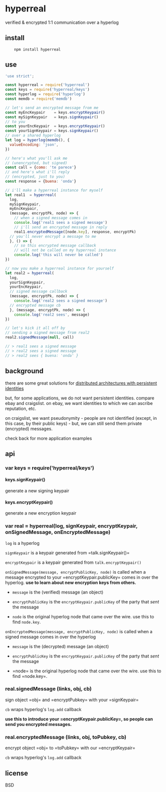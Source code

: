# hyperreal
verified & encrypted 1:1 communication over a hyperlog
## install
```
    npm install hyperreal
```
## use

```javascript
'use strict';

const hyperreal = require('hyperreal')
const keys = require('hyperreal/keys')
const hyperlog = require('hyperlog')
const memdb = require('memdb')

// let's send an encrypted message from me
const myEncKeypair    = keys.encryptKeypair()
const mySignKeypair   = keys.signKeypair()
// to you
const yourEncKeypair  = keys.encryptKeypair()
const yourSignKeypair = keys.signKeypair()
// over a shared hyperlog
let log = hyperlog(memdb(), {
  valueEncoding: 'json',
})

// here's what you'll ask me
// (unencrypted, but signed)
const call = {como: 'te parece'}
// and here's what i'll reply
// (encrypted, just to you)
const response = {buena: 'onda'}

// i'll make a hyperreal instance for myself
let real1  = hyperreal(
  log,
  mySignKeypair,
  myEncKeypair,
  (message, encryptPk, node) => {
    // when a signed message comes in
    console.log('real1 sees a signed message')
    // i'll send an encrypted message in reply
    real1.encryptedMessage([node.key], response, encryptPk)
  // you'll never encrypt a message to me
  }, () => {
    // so this encrypted message callback
    // will not be called on my hyperreal instance
    console.log('this will never be called')
})

// now you make a hyperreal instance for yourself
let real2 = hyperreal(
  log,
  yourSignKeypair,
  yourEncKeypair,
  // signed message callback
  (message, encryptPk, node) => {
    console.log('real2 sees a signed message')
  // encrypted message cb
  }, (message, encryptPk, node) => {
    console.log('real2 sees', message)
})

// let's kick it all off by
// sending a signed message from real2
real2.signedMessage(null, call)

// > real1 sees a signed message
// > real2 sees a signed message
// > real2 sees { buena: 'onda' }
```

## background
there are some great solutions for [distributed architectures with persistent identities](http://ssbc.github.io/)

but, for some applications, we do not want persistent identities. compare ebay and craigslist. on ebay, we want identities to which we can ascribe reputation, etc.

on craigslist, we want pseudonymity - people are not identified (except, in this case, by their public keys) - but, we can still send them private (encrypted) messages.

check back for more application examples
## api
### var keys = require('hyperreal/keys')
#### keys.signKeypair()
generate a new signing keypair
#### keys.encryptKeypair()
generate a new encryption keypair
### var real = hyperreal(log, signKeypair, encryptKeypair, onSignedMessage, onEncryptedMessage)

`log` is a hyperlog

`signKeypair` is a keypair generated from =talk.signKeypair()=

`encryptKeypair` is a keypair generated from `talk.encryptKeypair()`

`onSignedMessage(message, encryptPublicKey, node)` is called when a message encrypted to your =encryptKeypair.publicKey= comes in over the hyperlog. **use to learn about new encryption keys from others.**

- `message` is the (verified) message (an object)

- `encryptPublicKey` is the `encryptKeypair.publicKey` of the party that *sent* the message

- `node` is the original hyperlog node that came over the wire. use this to find `node.key`.

`onEncryptedMessage(message, encryptPublicKey, node)` is called when a signed message comes in over the hyperlog

- `message` is the (decrypted) message (an object)

- `encryptPublicKey` is the `encryptKeypair.publicKey` of the party that *sent* the message

- =node= is the original hyperlog node that came over the wire. use this to find =node.key=.

### real.signedMessage (links, obj, cb)
    
sign object =obj= and =encryptPubkey= with your =signKeypair=

`cb` wraps hyperlog's `log.add` callback

**use this to introduce your =encryptKeypair.publicKey=, so people can send you encrypted messages.**

### real.encryptedMessage (links, obj, toPubkey, cb)

encrypt object =obj= to =toPubkey= with our =encryptKeypair=

`cb` wraps hyperlog's `log.add` callback

## license
BSD
